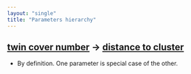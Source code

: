 ```yaml
---
layout: "single"
title: "Parameters hierarchy"
---
```

<!--this is a generated file-->

## [twin cover number](../MUnHA0) → [distance to cluster](../WAU7vf_dist)
* By definition. One parameter is special case of the other.
